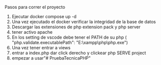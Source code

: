 Pasos para correr el proyecto

1. Ejecutar docker compose up -d
2. Una vez ejecutado el docker verificar la integridad de la base de datos
3. Descargar las extensiones de php extension pack y php server
4. tener activo apache
5. En los setting de vscode debe tener el PATH de su php (  "php.validate.executablePath": "E:\\xampp\\php\\php.exe")
6. Una vez tener entrar a views 
7. entrar a index.php dar click derecho y clickear php SERVE project
8. empezar a usar"# PruebaTecnicaPHP" 
